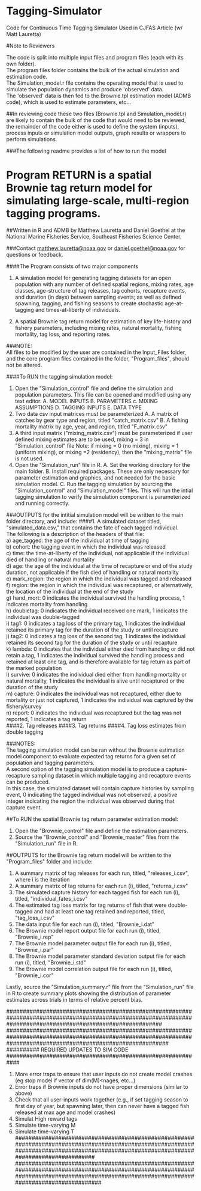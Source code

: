 # Tagging-Simulator
Code for Continuous Time Tagging Simulator Used in CJFAS Article (w/ Matt Lauretta)


#Note to Reviewers

The code is split into multiple input files and program files (each with its own folder).  
The program files folder contains the bulk of the actual simulation and estimation code.   
The Simulation_model.r file contains the operating model that is used to simulate the population dynamics and produce 'observed' data.  
The 'observed' data is then fed to the Brownie.tpl estimation model (ADMB code), which is used to estimate parameters, etc...  

##In reviewing code these two files (Brownie.tpl and Simulation_model.r) are likely to contain the bulk of the code that would need to be reviewed, the remainder of the code either is used to define the system (inputs), process inputs or simulation model outputs, graph results or wrappers to perform simulations.




###The following readme provides a list of how to run the model 




# Program RETURN is a spatial Brownie tag return model for simulating large-scale, multi-region tagging programs.
  
##Written in R and ADMB by Matthew Lauretta and Daniel Goethel at the National Marine Fisheries Service, Southeast Fisheries Science Center.
  
###Contact matthew.lauretta@noaa.gov or daniel.goethel@noaa.gov for questions or feedback.

####The Program consists of two major components

1.  A simulation model for generating tagging datasets for an open population with any number of defined spatial regions, mixing rates, age classes, age-structure of tag releases, tag cohorts, recapture events, and duration (in days) between sampling events; as well as defined spawning, tagging, and fishing seasons to create stochastic age-at-tagging and times-at-liberty of individuals.

2.  A spatial Brownie tag return model for estimation of key life-history and fishery parameters, including mixing rates, natural mortality, fishing mortality, tag loss, and reporting rates.

###NOTE:  
All files to be modified by the user are contained in the Input_Files folder, and the core program files contained in the folder, "Program_files", should not be altered.

####To RUN the tagging simulation model:
1.  Open the "Simulation_control" file and define the simulation and population parameters. This file can be opened and modified using any text editor.
		A. MODEL INPUTS
		B. PARAMETERS
		c. MIXING ASSUMPTIONS
		D. TAGGING INPUTS
		E. DATA TYPE
2.  Two data csv input matrices must be parameterized 
		A. A matrix of catches by gear type and region, titled "catch_matrix.csv"
		B. A fishing mortality matrix by age, year, and region, titled "F_matrix.csv"
3.  A third input matrix ("mixing_matrix.csv") must be parameterized if user defined mixing estimates are to be used, mixing = 3 in "Simulation_control" file
	    Note: if mixing = 0 (no mixing), mixing = 1 (uniform mixing), or mixing =2 (residency), then the "mixing_matrix" file is not used.
4.  Open the "Simulation_run" file in R.
		A. Set the working directory for the main folder.
		B. Install required packages.  These are only necessary for parameter estimation and graphics, and not needed for the basic simulation model.
		C. Run the tagging simulation by sourcing the "Simulation_control" and "Simulation_model" files.  This will run the intial tagging simulation to verify
			the simulation component is parameterized and running correctly.

###OUTPUTS for the intitial simulation model will be written to the main folder directory, and include:
####1.  A simulated dataset titled, "simulated_data.csv," that contains the fate of each tagged individual.    
The following is a description of the headers of that file:  
		a)	age_tagged:	the age of the individual at time of tagging    
		b)	cohort:		the tagging event in which the individual was released   
		c)	time:		the time-at-liberty of the individual, not applicable if the individual died of handling or natural mortality  		   
		d)	age:		the age of the individual at the time of recapture or end of the study duration, not applicable if the fish died of handling or natural mortality    		
		e)	mark_region:	the region in which the individual was tagged and released    		
		f)	region:		the region in which the individual was recaptured, or alternatively, the location of the individual at the end of the study  	  	
		g)	hand_mort:	0 indicates the individual survived the handling process, 1 indicates mortality from handling  	  
		h)	doubletag:	0 indicates the individual received one mark, 1 indicates the individual was double-tagged	  
		i)	tag1:		0 indicates a tag loss of the primary tag, 1 indicates the individual retained its primary tag for the duration of the study or until recapture   		
		j)	tag2:		0 indicates a tag loss of the second tag, 1 indicates the individual retained its second tag for the duration of the study or until recapture    		
		k)	lambda:		0 indicates that the individual either died from handling or did not retain a tag, 1 indicates the individual survived the handling process and retained at least one tag, and is therefore available for tag return as part of the marked population    		
		l)	survive:	0 indicates the individual died either from handling mortality or natural mortality, 1 indicates the individual is alive until recaptured or the duration of the study    		
		m)	capture:	0 indicates the individual was not recaptured, either due to mortality or just not captured, 1 indicates the individual was captured by the fishery/survey    		
		n)	report:		0 indicates the individual was recaptured but the tag was not reported, 1 indicates a tag return    		
####2.  Tag releases
####3.  Tag returns
####4.  Tag loss estimates from double tagging

###NOTES:  
The tagging simulation model can be ran without the Brownie estimation model component to evaluate expected tag returns for a given set of population and tagging parameters.   
A second option of the tagging simulation model is to produce a capture-recapture sampling dataset in which multiple tagging and recapture events can be produced.    
In this case, the simulated dataset will contain capture histories by sampling event, 0 indicating the tagged individual 
was not observed, a positive integer indicating the region the individual was observed during that capture event.

##To RUN the spatial Brownie tag return parameter estimation model:
1.  Open the "Brownie_control" file and define the estimation parameters.
2.  Source the "Brownie_control" and "Brownie_master" files from the "Simulation_run" file in R.

##OUTPUTS for the Brownie tag return model will be written to the "Program_files" folder and include:
1.  A summary matrix of tag releases for each run, titled, "releases_i.csv", where i is the iteration
2.  A summary matrix of tag returns for each run (i), titled, "returns_i.csv"
3.  The simulated capture history for each tagged fish for each run (i), titled, "individual_fates_i.csv"
4.  The estimated tag loss matrix for tag returns of fish that were double-tagged and had at least one tag retained and reported, titled, "tag_loss_i.csv"
5.  The data input file for each run (i), titled, "Brownie_i.dat" 
6.  The Brownie model report output file for each run (i), titled, "Brownie_i.rep"
7.  The Brownie model parameter output file for each run (i), titled, "Brownie_i.par"
8.  The Brownie model parameter standard deviation output file for each run (i), titled, "Brownie_i.std"
9.  The Brownie model correlation output file for each run (i), titled, "Brownie_i.cor"

Lastly, source the "Simulation_summary.r" file from the "Simulation_run" file in R to create summary plots showing the distribution of parameter estimates across trials in terms of relative percent bias.

  



###############################################################################################################################################################
#################################################################################################################################################################
########## REQUIRED UPDATES TO SIM CODE ############################################################
1. More error traps to ensure that user inputs do not create model crashes (eg stop model if vector of dim(M)<nages, etc...)
2. Error traps if Brownie inputs do not have proper dimensions (similar to above)
3. Check that all user-inputs work together (e.g., if set tagging season to first day of year, but spawning later, then can never have a tagged fish released at max age and model crashes)
4. Simulat High reward tags
5. Simulate time-varying M
6. Simulate time-varying T
##########################################################################################################################################################################################
############################################################################################################################################################################################

